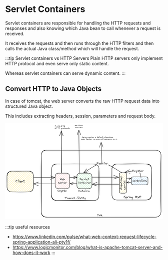 # Servlet Containers

Servlet containers are responsible for handling the HTTP requests and responses and
also knowing which Java bean to call whenever a request is received.

It receives the requests and
then runs through the HTTP filters and
then calls the actual Java class/method which will handle the request.

:::tip Servlet containers vs HTTP Servers
Plain HTTP servers only implement HTTP protocol and even serve only static content.

Whereas servlet containers can serve dynamic content.
:::

## Convert HTTP to Java Objects

In case of tomcat, the web server converts the raw HTTP request data into structured Java object.

This includes extracting headers, session, parameters and request body.

![servlet-container](../../static/img/webserver-servlet.excalidraw.png)

:::tip useful resources

-   https://www.linkedin.com/pulse/what-web-context-request-lifecycle-spring-application-ali-pty1f/
-   https://www.logicmonitor.com/blog/what-is-apache-tomcat-server-and-how-does-it-work
    :::
